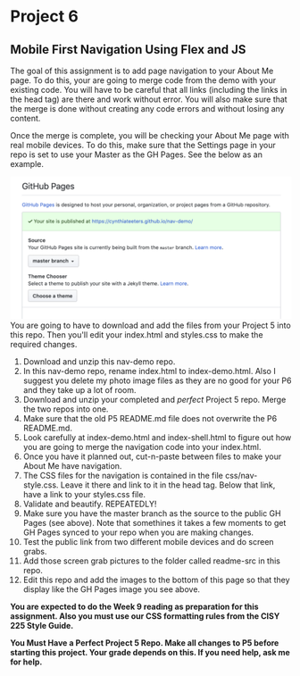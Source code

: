 # Project 6
## Mobile First Navigation Using Flex and JS

The goal of this assignment is to add page navigation to your About Me page. To do this, your are going to merge code from the demo with your existing code. You will have to be careful that all links (including the links in the head tag) are there and work without error. You will also make sure that the merge is done without creating any code errors and without losing any content.

Once the merge is complete, you will be checking your About Me page with real mobile devices. To do this, make sure that the Settings page in your repo is set to use your Master as the GH Pages. See the below as an example.

![GH Pages](https://github.com/cynthiateeters/nav-demo/blob/master/readme-src/GitHubPagesMasterSource.png)
You are going to have to download and add the files from your Project 5 into this repo. Then you'll edit your index.html and styles.css to make the required changes.  

1.  Download and unzip this nav-demo repo.
2.  In this nav-demo repo, rename index.html to index-demo.html. Also I suggest you delete my photo image files as they are no good for your P6 and they take up a lot of room.
3.  Download and unzip your completed and _perfect_ Project 5 repo. Merge the two repos into one.
4.  Make sure that the old P5 README.md file does not overwrite the P6 README.md.
5.  Look carefully at index-demo.html and index-shell.html to figure out how you are going to merge the navigation code into your index.html.
6.  Once you have it planned out, cut-n-paste between files to make your About Me have navigation. 
7.  The CSS files for the navigation is contained in the file css/nav-style.css. Leave it there and link to it in the head tag. Below that link, have a link to your styles.css file.
8.  Validate and beautify. REPEATEDLY!
9.  Make sure you have the master branch as the source to the public GH Pages (see above). Note that somethines it takes a few moments to get GH Pages synced to your repo when you are making changes.
10.  Test the public link from two different mobile devices and do screen grabs.
11. Add those screen grab pictures to the folder called readme-src in this repo.
12. Edit this repo and add the images to the bottom of this page so that they display like the GH Pages image you see above.

**You are expected to do the Week 9 reading as preparation for this assignment. Also you must use our CSS formatting rules from the CISY 225 Style Guide.**

**You Must Have a Perfect Project 5 Repo. Make all changes to P5 before starting this project. Your grade depends on this. If you need help, ask me for help.**

